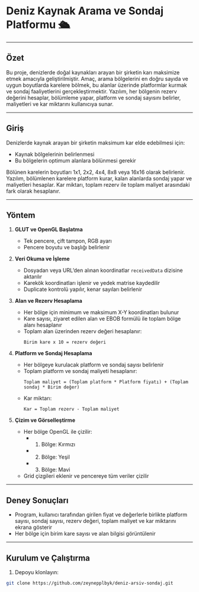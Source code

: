 # Deniz Kaynak Arama ve Sondaj Platformu 🛳️

---

## Özet
Bu proje, denizlerde doğal kaynakları arayan bir şirketin karı maksimize etmek amacıyla geliştirilmiştir. Amaç, arama bölgelerini en doğru sayıda ve uygun boyutlarda karelere bölmek, bu alanlar üzerinde platformlar kurmak ve sondaj faaliyetlerini gerçekleştirmektir. Yazılım, her bölgenin rezerv değerini hesaplar, bölümleme yapar, platform ve sondaj sayısını belirler, maliyetleri ve kar miktarını kullanıcıya sunar.  

---

## Giriş
Denizlerde kaynak arayan bir şirketin maksimum kar elde edebilmesi için:  
- Kaynak bölgelerinin belirlenmesi  
- Bu bölgelerin optimum alanlara bölünmesi gerekir  

Bölünen karelerin boyutları 1x1, 2x2, 4x4, 8x8 veya 16x16 olarak belirlenir. Yazılım, bölümlenen karelere platform kurar, kalan alanlarda sondaj yapar ve maliyetleri hesaplar. Kar miktarı, toplam rezerv ile toplam maliyet arasındaki fark olarak hesaplanır.  

---

## Yöntem
1. **GLUT ve OpenGL Başlatma**  
   - Tek pencere, çift tampon, RGB ayarı  
   - Pencere boyutu ve başlığı belirlenir  

2. **Veri Okuma ve İşleme**  
   - Dosyadan veya URL’den alınan koordinatlar `receivedData` dizisine aktarılır  
   - Karekök koordinatları işlenir ve yedek matrise kaydedilir  
   - Duplicate kontrolü yapılır, kenar sayıları belirlenir  

3. **Alan ve Rezerv Hesaplama**  
   - Her bölge için minimum ve maksimum X-Y koordinatları bulunur  
   - Kare sayısı, ziyaret edilen alan ve EBOB formülü ile toplam bölge alanı hesaplanır  
   - Toplam alan üzerinden rezerv değeri hesaplanır:  
     ```text
     Birim kare x 10 = rezerv değeri
     ```  

4. **Platform ve Sondaj Hesaplama**  
   - Her bölgeye kurulacak platform ve sondaj sayısı belirlenir  
   - Toplam platform ve sondaj maliyeti hesaplanır:  
     ```text
     Toplam maliyet = (Toplam platform * Platform fiyatı) + (Toplam sondaj * Birim değer)
     ```  
   - Kar miktarı:  
     ```text
     Kar = Toplam rezerv - Toplam maliyet
     ```  

5. **Çizim ve Görselleştirme**  
   - Her bölge OpenGL ile çizilir:  
     - 1. Bölge: Kırmızı  
     - 2. Bölge: Yeşil  
     - 3. Bölge: Mavi  
   - Grid çizgileri eklenir ve pencereye tüm veriler çizilir  

---

## Deney Sonuçları
- Program, kullanıcı tarafından girilen fiyat ve değerlerle birlikte platform sayısı, sondaj sayısı, rezerv değeri, toplam maliyet ve kar miktarını ekrana gösterir  
- Her bölge için birim kare sayısı ve alan bilgisi görüntülenir  

---

## Kurulum ve Çalıştırma
1. Depoyu klonlayın:  
```bash
git clone https://github.com/zeynepplbyk/deniz-arsiv-sondaj.git
